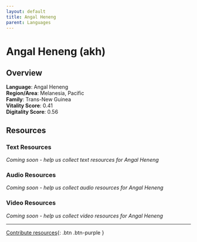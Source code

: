 ```yaml
---
layout: default
title: Angal Heneng
parent: Languages
---
```


# Angal Heneng (akh)

## Overview

**Language**: Angal Heneng  
**Region/Area**: Melanesia, Pacific  
**Family**: Trans-New Guinea  
**Vitality Score**: 0.41  
**Digitality Score**: 0.56  

## Resources

### Text Resources
*Coming soon - help us collect text resources for Angal Heneng*

### Audio Resources
*Coming soon - help us collect audio resources for Angal Heneng*

### Video Resources
*Coming soon - help us collect video resources for Angal Heneng*

---

[Contribute resources](https://fairtrain.github.io/){: .btn .btn-purple }
